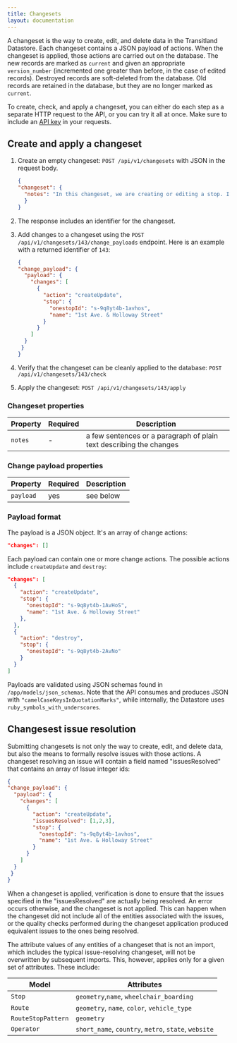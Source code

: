 ```yaml
---
title: Changesets
layout: documentation
---
```


A changeset is the way to create, edit, and delete data in the Transitland Datastore. Each changeset contains a JSON payload of actions. When the changeset is applied, those actions are carried out on the database. The new records are marked as `current` and given an appropriate `version_number` (incremented one greater than before, in the case of edited records). Destroyed records are soft-deleted from the database. Old records are retained in the database, but they are no longer marked as `current`.

To create, check, and apply a changeset, you can either do each step as a separate HTTP request to the API, or you can try it all at once. Make sure to include an [API key](#api-authentication) in your requests.

## Create and apply a changeset

1. Create an empty changeset: `POST /api/v1/changesets` with JSON in the request body.

    ```json
    {
    "changeset": {
      "notes": "In this changeset, we are creating or editing a stop. If a stop with this Onestop ID already exists, we'll just update its name. If it does not already exist, we will create it."
      }
    }
    ```

2. The response includes an identifier for the changeset.
3. Add changes to a changeset using the `POST /api/v1/changesets/143/change_payloads` endpoint. Here is an example with a returned identifier of `143`:

    ```json
    {
    "change_payload": {
      "payload": {
        "changes": [
          {
            "action": "createUpdate",
            "stop": {
              "onestopId": "s-9q8yt4b-1avhos",
              "name": "1st Ave. & Holloway Street"
            }
          }
        ]
      }
     }
    }
    ```

4. Verify that the changeset can be cleanly applied to the database: `POST /api/v1/changesets/143/check`
5. Apply the changeset: `POST /api/v1/changesets/143/apply`

### Changeset properties

Property | Required | Description
-------- | -------- | -----------
`notes` | - | a few sentences or a paragraph of plain text describing the changes

### Change payload properties

Property | Required | Description
-------- | -------- | -----------
`payload` | yes | see below

### Payload format
The payload is a JSON object. It's an array of change actions:

```json
"changes": []
```

Each payload can contain one or more change actions. The possible actions include `createUpdate` and `destroy`:

```json
"changes": [
  {
    "action": "createUpdate",
    "stop": {
      "onestopId": "s-9q8yt4b-1AvHoS",
      "name": "1st Ave. & Holloway Street"
    },
  },
  {
    "action": "destroy",
    "stop": {
      "onestopId": "s-9q8yt4b-2AvNo"
    }
  }
]
```

Payloads are validated using JSON schemas found in `/app/models/json_schemas`. Note that the API consumes and produces JSON with `"camelCaseKeysInQuotationMarks"`, while internally, the Datastore uses `ruby_symbols_with_underscores`.

## Changesest issue resolution

Submitting changesets is not only the way to create, edit, and delete data, but also the means to formally resolve issues with those actions.
A changeset resolving an issue will contain a field named "issuesResolved" that contains an array of Issue integer ids: 

```json
{
"change_payload": {
  "payload": {
    "changes": [
      {
        "action": "createUpdate",
        "issuesResolved": [1,2,3],
        "stop": {
          "onestopId": "s-9q8yt4b-1avhos",
          "name": "1st Ave. & Holloway Street"
        }
      }
    ]
  }
 }
}
```

When a changeset is applied, verification is done to ensure that the issues specified in the "issuesResolved" are actually being
resolved. An error occurs otherwise, and the changeset is not applied. This can happen when the changeset did not include all of the entities associated with the issues, or the quality checks performed during the changeset application produced equivalent issues to the ones being resolved.

The attribute values of any entities of a changeset that is not an import, which includes the typical issue-resolving changeset, will not be overwritten by subsequent imports. This, however, applies only for a given set of attributes. These include:

| Model | Attributes |
|-----------|------|
| `Stop` | `geometry`,`name`, `wheelchair_boarding` |
| `Route` | `geometry`, `name`, `color`, `vehicle_type` |
| `RouteStopPattern` | `geometry` |
| `Operator` | `short_name`, `country`, `metro`, `state`, `website` |
